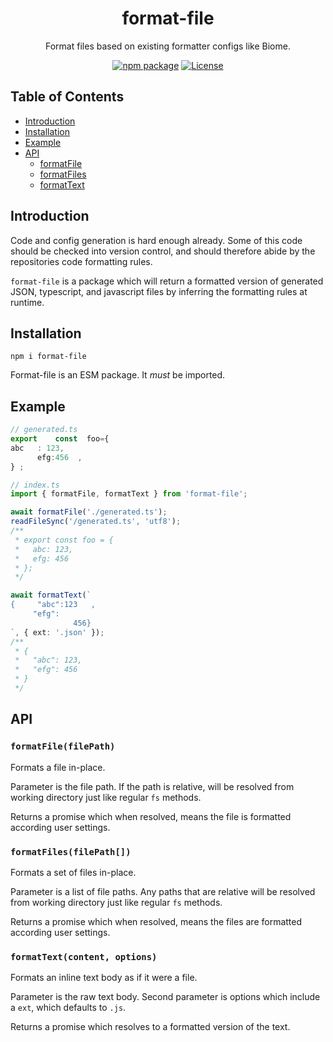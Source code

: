 <div style="text-align:center">

# format-file
Format files based on existing formatter configs like Biome.

[![npm package](https://badge.fury.io/js/format-file.svg)](https://www.npmjs.com/package/format-file)
[![License](https://img.shields.io/npm/l/format-file.svg)](https://github.com/JacobLey/leyman/blob/main/tools/format-file/LICENSE)

</div>

## Table of Contents

* [Introduction](#introduction)
* [Installation](#installation)
* [Example](#example)
* [API](#api)
  * [formatFile](#formatfilefilepath)
  * [formatFiles](#formatfilesfilepaths)
  * [formatText](#formattextcontent-options)

## Introduction

Code and config generation is hard enough already. Some of this code should be checked into version control, and should therefore abide by the repositories code formatting rules.

`format-file` is a package which will return a formatted version of generated JSON, typescript, and javascript files by inferring the formatting rules at runtime.

## Installation

`npm i format-file`

Format-file is an ESM package. It _must_ be imported.

## Example

```ts
// generated.ts
export    const  foo={
abc   : 123,
      efg:456  ,
} ;

// index.ts
import { formatFile, formatText } from 'format-file';

await formatFile('./generated.ts');
readFileSync('/generated.ts', 'utf8');
/**
 * export const foo = {
 *   abc: 123,
 *   efg: 456
 * };
 */

await formatText(`
{     "abc":123   ,
     "efg":
              456}
`, { ext: '.json' });
/**
 * {
 *   "abc": 123,
 *   "efg": 456
 * }
 */
```

## API

### `formatFile(filePath)`

Formats a file in-place.

Parameter is the file path. If the path is relative, will be resolved from working directory just like regular `fs` methods.

Returns a promise which when resolved, means the file is formatted according user settings.

### `formatFiles(filePath[])`

Formats a set of files in-place.

Parameter is a list of file paths. Any paths that are relative will be resolved from working directory just like regular `fs` methods.

Returns a promise which when resolved, means the files are formatted according user settings.

### `formatText(content, options)`

Formats an inline text body as if it were a file.

Parameter is the raw text body. Second parameter is options which include a `ext`, which defaults to `.js`.

Returns a promise which resolves to a formatted version of the text.
